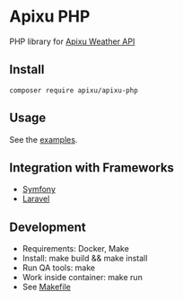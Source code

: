 # Apixu PHP

PHP library for [Apixu Weather API](https://www.apixu.com/api.aspx)

## Install
```
composer require apixu/apixu-php
```

## Usage
See the [examples](./examples).

## Integration with Frameworks
* [Symfony](./examples/symfony)
* [Laravel](./examples/laravel)

## Development
* Requirements: Docker, Make
* Install: make build && make install
* Run QA tools: make
* Work inside container: make run
* See [Makefile](./Makefile)
